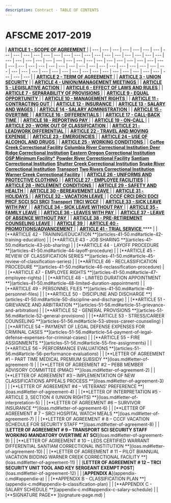 ```yaml
---
description: Contract - TABLE OF CONTENTS
---
```


# AFSCME 2017-2019

\| [**ARTICLE 1 - SCOPE OF AGREEMENT** ](afscme-articles-1-10.md#article-1-scope-of-agreement) \| \| --- \| --- \| --- \| --- \| --- \| --- \| --- \| --- \| --- \| --- \| --- \| --- \| --- \| --- \| --- \| --- \| --- \| --- \| --- \| --- \| --- \| --- \| --- \| --- \| --- \| --- \| --- \| --- \| --- \| --- \| --- \| --- \| --- \| --- \| --- \| --- \| --- \| --- \| --- \| --- \| --- \| --- \| --- \| --- \| --- \| --- \| --- \| --- \| --- \| --- \| --- \| --- \| --- \| --- \| --- \| --- \| --- \| --- \| --- \| --- \| --- \| --- \| --- \| --- \| --- \| --- \| --- \| --- \| --- \| --- \| --- \| --- \| --- \| \| [**ARTICLE 2 - TERM OF AGREEMENT** ](afscme-articles-1-10.md#article-2-term-of-agreement) \| \| [**ARTICLE 3 - UNION SECURITY**](afscme-articles-1-10.md#article-3-union-security) \| \| [**ARTICLE 4 - UNION/MANAGEMENT MEETINGS** ](afscme-articles-1-10.md#article-4-union-management-meetings) \| \| [**ARTICLE 5 - LEGISLATIVE ACTION** ](afscme-articles-1-10.md#article-5-legislative-action) \| \| [**ARTICLE 6 - EFFECT OF LAWS AND RULES** ](afscme-articles-1-10.md#article-6-effect-of-laws-and-rules) \| \| [**ARTICLE 7 - SEPARABILITY OF PROVISIONS** ](afscme-articles-1-10.md#article-7-separability-of-provisions) \| \| [**ARTICLE 9 - EQUAL OPPORTUNITY** ](afscme-articles-1-10.md#article-9-equal-opportunity) \| \| [**ARTICLE 10 - MANAGEMENT RIGHTS** ](afscme-articles-1-10.md#article-10-management-rights) \| \| [**ARTICLE 11 - CONTRACTING OUT** ](afscme-articles-11-20.md#article-11-contracting-out) \| \| [**ARTICLE 12 - INSURANCE** ](afscme-articles-11-20.md#article-12-insurance) \| \| [**ARTICLE 13 - SALARY AND WAGES** ](afscme-articles-11-20.md#article-13-salary-and-wages) \| \| [**ARTICLE 14 - SALARY ADMINISTRATION** ](afscme-articles-11-20.md#article-14-salary-administration) \| \| [**ARTICLE 15 - OVERTIME** ](afscme-articles-11-20.md#article-15-overtime) \| \| [**ARTICLE 16 - DIFFERENTIALS** ](afscme-articles-11-20.md#article-16-differentials) \| \| [**ARTICLE 17 - CALL-BACK TIME** ](afscme-articles-11-20.md#article-17-call-back-time) \| \| [**ARTICLE 18 - REPORTING PAY** ](afscme-articles-11-20.md#article-18-reporting-pay) \| \| [**ARTICLE 19 - ON-CALL** ](afscme-articles-11-20.md#article-19-on-call) \| \| [**ARTICLE 20 - WORK OUT OF CLASSIFICATION** ](afscme-articles-11-20.md#article-20-work-out-of-classification) \| \| [**ARTICLE 21 - LEADWORK DIFFERENTIAL** ](afscme-articles-21-30/#article-21-leadwork-differential) \| \| [**ARTICLE 22 - TRAVEL AND MOVING EXPENSE** ](afscme-articles-21-30/#article-22-travel-and-moving-expense) \| \| [**ARTICLE 23 - EMERGENCIES** ](afscme-articles-21-30/#article-23-emergencies) \| \| [**ARTICLE 24 – USE OF ALCOHOL AND DRUGS** ](afscme-articles-21-30/#article-24-use-of-alcohol-and-drugs) \| \| [**ARTICLE 25 - WORKING CONDITIONS** ](afscme-articles-21-30/#article-25-working-conditions) \| \| [**Coffee Creek Correctional Facility**](afscme-articles-21-30/25-coffee-creek-correctional-facility.md) [**Columbia River Correctional Institution** ](afscme-articles-21-30/25-columbia-river-correctional-institution.md)[**Deer Ridge Correctional Institution**](afscme-articles-21-30/25-deer-ridge-correctional-institution.md) [**Eastern Oregon Correctional Institution** ](afscme-articles-21-30/25-eastern-oregon-correctional-institution.md)[**OSP Minimum Facility\***](afscme-articles-21-30/25-osp-minimum-facility.md) [**Powder River Correctional Facility**](afscme-articles-21-30/25-powder-river-correctional-facility.md) [**Santiam Correctional Institution**](afscme-articles-21-30/25-santiam-correctional-institution.md) [**Shutter Creek Correctional Institution**](afscme-articles-21-30/25-shutter-creek-correctional-institution.md) [**Snake River Correctional Institution**](afscme-articles-21-30/25-snake-river-correctional-institution.md) [**Transport**](afscme-articles-21-30/25-transport.md) [**Two Rivers Correctional Institution**](afscme-articles-21-30/25-two-rivers-correctional-institution.md) [**Warner Creek Correctional Facility**](afscme-articles-21-30/25-warner-creek-correctional-facility.md) \| \| [**ARTICLE 26 - UNIFORMS AND PROTECTIVE CLOTHING** ](afscme-articles-21-30/#article-26-uniforms-and-protective-clothing) \| \| [**ARTICLE 27 - EMPLOYEE FACILITIES**](afscme-articles-21-30/#article-27-employee-facilities) \| \| [**ARTICLE 28 - INCLEMENT CONDITIONS** ](afscme-articles-21-30/#article-28-inclement-conditions) \| \| [**ARTICLE 29 - SAFETY AND HEALTH** ](afscme-articles-21-30/#article-29-safety-and-health) \| \| [**ARTICLE 30 – BEREAVEMENT LEAVE** ](afscme-articles-21-30/#article-30-bereavement-leave) \| \| [**ARTICLE 31 - HOLIDAYS** ](afscme-article-31-40/#article-31-holidays) \| \| [**ARTICLE 32 - VACATION LEAVE** ](afscme-article-31-40/#article-32-vacation-leave) \| \| [**CCCF**](afscme-article-31-40/32-cccf.md) [**CRCI** ](afscme-article-31-40/32-crci.md)[**DRCI** ](afscme-article-31-40/32-drci.md)[**EOCI** ](afscme-article-31-40/32-eoci.md)[**PRCF** ](afscme-article-31-40/32-prcf.md)[**SCCI** ](afscme-article-31-40/32-scci.md)[**SCI** ](afscme-article-31-40/32-sci.md)[**SRCI**](afscme-article-31-40/32-srci.md) [**Transport**](afscme-article-31-40/32-transport.md) [**TRCI** ](afscme-article-31-40/32-trci.md)[**WCCF**](afscme-article-31-40/32-wccf.md) \| \| [**ARTICLE 33 - SICK LEAVE WITH PAY** ](afscme-article-31-40/#article-33-sick-leave-with-pay) \| \| [**ARTICLE 34 - SICK LEAVE WITHOUT PAY** ](afscme-article-31-40/#article-34-sick-leave-without-pay) \| \| [**ARTICLE 35 - FAMILY LEAVE** ](afscme-article-31-40/#article-35-family-leave) \| \| [**ARTICLE 36 - LEAVES WITH PAY** ](afscme-article-31-40/#article-36-leaves-with-pay) \| \| [**ARTICLE 37 - LEAVE OF ABSENCE WITHOUT PAY** ](afscme-article-31-40/#article-37-leave-of-absence-without-pay) \| \| [**ARTICLE 38 - PRE-RETIREMENT COUNSELING LEAVE** ](afscme-article-31-40/#article-38-pre-retirement-counseling-leave) \| \| [**ARTICLE 39** ](afscme-article-31-40/#article-39) \| \| [**ARTICLE 40 - PROMOTIONS/ADVANCEMENT** ](afscme-article-31-40/#article-40-promotions-advancement) \| \| [**ARTICLE 41 - TRIAL SERVICE** ](afscme-article-41-50.md#article-41-trial-service) **\*\* \| \| \[**ARTICLE 42 - TRAINING/EDUCATION **\]\(articles-41-50.md\#article-42-training-education\) \| \| \[**ARTICLE 43 - JOB SHARING **\]\(articles-41-50.md\#article-43-job-sharing\) \| \| \[**ARTICLE 44 - LAYOFF PROCEDURE **\]\(articles-41-50.md\#article-44-layoff-procedure\) \| \| \[**ARTICLE 45 - REVIEW OF CLASSIFICATION SERIES **\]\(articles-41-50.md\#article-45-review-of-classification-series\) \| \| \[**ARTICLE 46 - RECLASSIFICATION PROCEDURE **\]\(articles-41-50.md\#article-46-reclassification-procedure\) \| \| \[**ARTICLE 47 - EMPLOYEE RIGHTS **\]\(articles-41-50.md\#article-47-employee-rights\) \| \| \[**ARTICLE 48 - LIMITED DURATION APPOINTMENT **\]\(articles-41-50.md\#article-48-limited-duration-appointment\) \| \| \[**ARTICLE 49 - PERSONNEL FILES **\]\(articles-41-50.md\#article-49-personnel-files\) \| \| \[**ARTICLE 50 - DISCIPLINE AND DISCHARGE **\]\(articles-41-50.md\#article-50-discipline-and-discharge\) \| \| \[**ARTICLE 51 - GRIEVANCE AND ARBITRATION **\]\(articles-51-56.md\#article-51-grievance-and-arbitration\) \| \| \[**ARTICLE 52 - GENERAL PROVISIONS **\]\(articles-51-56.md\#article-52-general-provisions\) \| \| \[**ARTICLE 53 - STRESS/CAREER COUNSELING **\]\(articles-51-56.md\#article-53-stress-career-counseling\) \| \| \[**ARTICLE 54 – PAYMENT OF LEGAL DEFENSE EXPENSES FOR CRIMINAL CASES **\]\(articles-51-56.md\#article-54-payment-of-legal-defense-expenses-for-criminal-cases\) \| \| \[**ARTICLE 55 – FIRE ASSIGNMENTS **\]\(articles-51-56.md\#article-55-fire-assignments\) \| \| \[**ARTICLE 56 – PERFORMANCE EVALUATIONS **\]\(articles-51-56.md\#article-56-performance-evaluations\) \| \| \[**LETTER OF AGREEMENT \#1 – PART TIME MEDICAL PREMIUM SUBSIDY **\]\(loas.md\#letter-of-agreement-1\) \| \| \[**LETTER OF AGREEMENT \#2 – PEBB MEMBER ADVISORY COMMITTEE \(PMAC\) **\]\(loas.md\#letter-of-agreement-2\) \| \| \[**LETTER OF AGREEMENT \#3 – IMPLEMENTATION OF NEW CLASSIFICATIONS APPEALS PROCESS **\]\(loas.md\#letter-of-agreement-3\) \| \| \[**LETTER OF AGREEMENT \#4 – VETERANS’ PREFERENCE **\]\(loas.md\#letter-of-agreement-4\) \| \| \[**LETTER OF INTERPRETATION \#5 - ARTICLE 3, SECTION 4 \(UNION RIGHTS\) **\]\(loas.md\#letter-of-interpretation-5\) \| \| \[**LETTER OF AGREEMENT \#6 – SURVIVOR INSURANCE **\]\(loas.md\#letter-of-agreement-6\) \| \| \[**LETTER OF AGREEMENT \# 7 – SRCI HOSPITAL WATCH MEALS **\]\(loas.md\#letter-of-agreement-7\) \| \| \[**LETTER OF AGREEMENT \# 8 – CCCF VACATION SCHEDULE FOR SECURITY STAFF **\]\(loas.md\#letter-of-agreement-8\) \| \| \[**LETTER OF AGREEMENT \# 9 – TRANSPORT SCI SECURITY STAFF WORKING MANDATORY OVERTIME AT SCI**\]\(loas.md\#letter-of-agreement-9\) \| \| \[**LETTER OF AGREEMENT \# 10 – LEDS CERTIFIED WARRANT DIFFERENTIAL SANTIAM CORRECTIONAL INSTITUTION **\]\(loas.md\#letter-of-agreement-10\) \| \| \[**LETTER OF AGREEMENT \# 11 – PILOT BIANNUAL VACATION BIDDING WARNER CREEK CORRECTIONAL FACILITY **\]\(loas.md\#letter-of-agreement-11\) \| \| \[**LETTER OF AGREEMENT \# 12 – TRCI SECURITY UNIT TOOL AND KEY SERGEANT EXEMPT POST**\]\(loas.md\#letter-of-agreement-12\) \| \| \[**APPENDIX A**\]\(appendix-c.md\#appendix-a\) \| \| \[**APPENDIX B - CLASSIFICATION PLAN **\]\(appendix-c.md\#appendix-b-classification-plan\) \| \| \[**APPENDIX C - SALARY SCHEDULE **\]\(appendix-c.md\#appendix-c-salary-schedule\) \| \| \[**SIGNATURE PAGE\*\* \]\(signature-page.md\) \|

